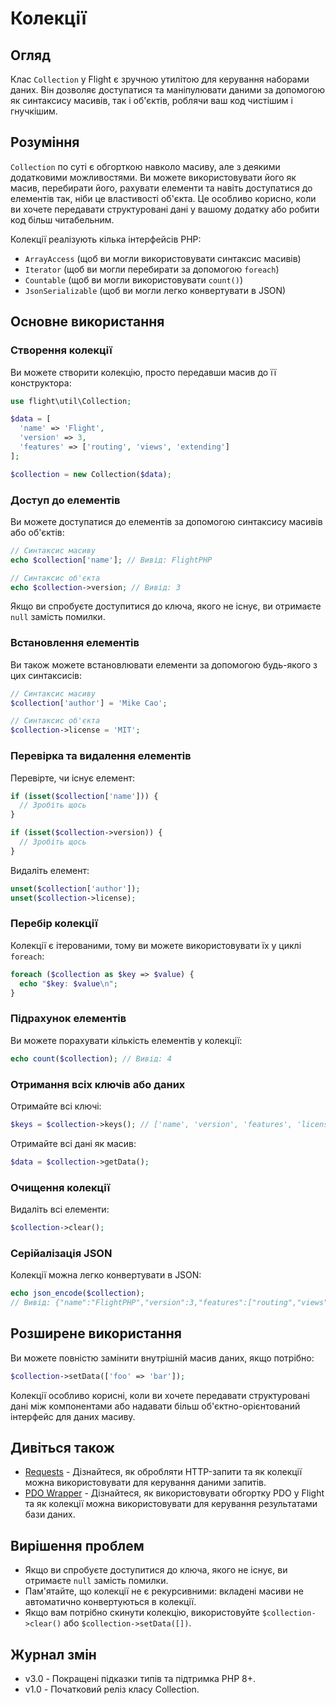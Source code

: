 # Колекції

## Огляд

Клас `Collection` у Flight є зручною утилітою для керування наборами даних. Він дозволяє доступатися та маніпулювати даними за допомогою як синтаксису масивів, так і об'єктів, роблячи ваш код чистішим і гнучкішим.

## Розуміння

`Collection` по суті є обгорткою навколо масиву, але з деякими додатковими можливостями. Ви можете використовувати його як масив, перебирати його, рахувати елементи та навіть доступатися до елементів так, ніби це властивості об'єкта. Це особливо корисно, коли ви хочете передавати структуровані дані у вашому додатку або робити код більш читабельним.

Колекції реалізують кілька інтерфейсів PHP:
- `ArrayAccess` (щоб ви могли використовувати синтаксис масивів)
- `Iterator` (щоб ви могли перебирати за допомогою `foreach`)
- `Countable` (щоб ви могли використовувати `count()`)
- `JsonSerializable` (щоб ви могли легко конвертувати в JSON)

## Основне використання

### Створення колекції

Ви можете створити колекцію, просто передавши масив до її конструктора:

```php
use flight\util\Collection;

$data = [
  'name' => 'Flight',
  'version' => 3,
  'features' => ['routing', 'views', 'extending']
];

$collection = new Collection($data);
```

### Доступ до елементів

Ви можете доступатися до елементів за допомогою синтаксису масивів або об'єктів:

```php
// Синтаксис масиву
echo $collection['name']; // Вивід: FlightPHP

// Синтаксис об'єкта
echo $collection->version; // Вивід: 3
```

Якщо ви спробуєте доступитися до ключа, якого не існує, ви отримаєте `null` замість помилки.

### Встановлення елементів

Ви також можете встановлювати елементи за допомогою будь-якого з цих синтаксисів:

```php
// Синтаксис масиву
$collection['author'] = 'Mike Cao';

// Синтаксис об'єкта
$collection->license = 'MIT';
```

### Перевірка та видалення елементів

Перевірте, чи існує елемент:

```php
if (isset($collection['name'])) {
  // Зробіть щось
}

if (isset($collection->version)) {
  // Зробіть щось
}
```

Видаліть елемент:

```php
unset($collection['author']);
unset($collection->license);
```

### Перебір колекції

Колекції є ітерованими, тому ви можете використовувати їх у циклі `foreach`:

```php
foreach ($collection as $key => $value) {
  echo "$key: $value\n";
}
```

### Підрахунок елементів

Ви можете порахувати кількість елементів у колекції:

```php
echo count($collection); // Вивід: 4
```

### Отримання всіх ключів або даних

Отримайте всі ключі:

```php
$keys = $collection->keys(); // ['name', 'version', 'features', 'license']
```

Отримайте всі дані як масив:

```php
$data = $collection->getData();
```

### Очищення колекції

Видаліть всі елементи:

```php
$collection->clear();
```

### Серійалізація JSON

Колекції можна легко конвертувати в JSON:

```php
echo json_encode($collection);
// Вивід: {"name":"FlightPHP","version":3,"features":["routing","views","extending"],"license":"MIT"}
```

## Розширене використання

Ви можете повністю замінити внутрішній масив даних, якщо потрібно:

```php
$collection->setData(['foo' => 'bar']);
```

Колекції особливо корисні, коли ви хочете передавати структуровані дані між компонентами або надавати більш об'єктно-орієнтований інтерфейс для даних масиву.

## Дивіться також

- [Requests](/learn/requests) - Дізнайтеся, як обробляти HTTP-запити та як колекції можна використовувати для керування даними запитів.
- [PDO Wrapper](/learn/pdo-wrapper) - Дізнайтеся, як використовувати обгортку PDO у Flight та як колекції можна використовувати для керування результатами бази даних.

## Вирішення проблем

- Якщо ви спробуєте доступитися до ключа, якого не існує, ви отримаєте `null` замість помилки.
- Пам'ятайте, що колекції не є рекурсивними: вкладені масиви не автоматично конвертуються в колекції.
- Якщо вам потрібно скинути колекцію, використовуйте `$collection->clear()` або `$collection->setData([])`.

## Журнал змін

- v3.0 - Покращені підказки типів та підтримка PHP 8+.
- v1.0 - Початковий реліз класу Collection.